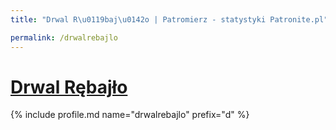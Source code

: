 ```yaml
---
title: "Drwal R\u0119baj\u0142o | Patromierz - statystyki Patronite.pl"

permalink: /drwalrebajlo
---
```


# [Drwal Rębajło](https://patronite.pl/drwalrebajlo)

{% include profile.md name="drwalrebajlo" prefix="d" %}

